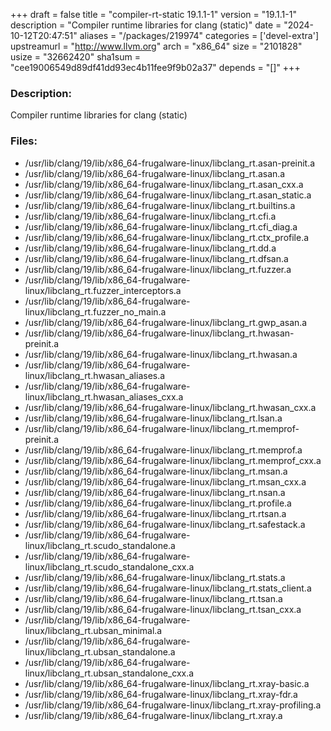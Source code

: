 +++
draft = false
title = "compiler-rt-static 19.1.1-1"
version = "19.1.1-1"
description = "Compiler runtime libraries for clang (static)"
date = "2024-10-12T20:47:51"
aliases = "/packages/219974"
categories = ['devel-extra']
upstreamurl = "http://www.llvm.org"
arch = "x86_64"
size = "2101828"
usize = "32662420"
sha1sum = "cee19006549d89df41dd93ec4b11fee9f9b02a37"
depends = "[]"
+++
### Description: 
Compiler runtime libraries for clang (static)

### Files: 
* /usr/lib/clang/19/lib/x86_64-frugalware-linux/libclang_rt.asan-preinit.a
* /usr/lib/clang/19/lib/x86_64-frugalware-linux/libclang_rt.asan.a
* /usr/lib/clang/19/lib/x86_64-frugalware-linux/libclang_rt.asan_cxx.a
* /usr/lib/clang/19/lib/x86_64-frugalware-linux/libclang_rt.asan_static.a
* /usr/lib/clang/19/lib/x86_64-frugalware-linux/libclang_rt.builtins.a
* /usr/lib/clang/19/lib/x86_64-frugalware-linux/libclang_rt.cfi.a
* /usr/lib/clang/19/lib/x86_64-frugalware-linux/libclang_rt.cfi_diag.a
* /usr/lib/clang/19/lib/x86_64-frugalware-linux/libclang_rt.ctx_profile.a
* /usr/lib/clang/19/lib/x86_64-frugalware-linux/libclang_rt.dd.a
* /usr/lib/clang/19/lib/x86_64-frugalware-linux/libclang_rt.dfsan.a
* /usr/lib/clang/19/lib/x86_64-frugalware-linux/libclang_rt.fuzzer.a
* /usr/lib/clang/19/lib/x86_64-frugalware-linux/libclang_rt.fuzzer_interceptors.a
* /usr/lib/clang/19/lib/x86_64-frugalware-linux/libclang_rt.fuzzer_no_main.a
* /usr/lib/clang/19/lib/x86_64-frugalware-linux/libclang_rt.gwp_asan.a
* /usr/lib/clang/19/lib/x86_64-frugalware-linux/libclang_rt.hwasan-preinit.a
* /usr/lib/clang/19/lib/x86_64-frugalware-linux/libclang_rt.hwasan.a
* /usr/lib/clang/19/lib/x86_64-frugalware-linux/libclang_rt.hwasan_aliases.a
* /usr/lib/clang/19/lib/x86_64-frugalware-linux/libclang_rt.hwasan_aliases_cxx.a
* /usr/lib/clang/19/lib/x86_64-frugalware-linux/libclang_rt.hwasan_cxx.a
* /usr/lib/clang/19/lib/x86_64-frugalware-linux/libclang_rt.lsan.a
* /usr/lib/clang/19/lib/x86_64-frugalware-linux/libclang_rt.memprof-preinit.a
* /usr/lib/clang/19/lib/x86_64-frugalware-linux/libclang_rt.memprof.a
* /usr/lib/clang/19/lib/x86_64-frugalware-linux/libclang_rt.memprof_cxx.a
* /usr/lib/clang/19/lib/x86_64-frugalware-linux/libclang_rt.msan.a
* /usr/lib/clang/19/lib/x86_64-frugalware-linux/libclang_rt.msan_cxx.a
* /usr/lib/clang/19/lib/x86_64-frugalware-linux/libclang_rt.nsan.a
* /usr/lib/clang/19/lib/x86_64-frugalware-linux/libclang_rt.profile.a
* /usr/lib/clang/19/lib/x86_64-frugalware-linux/libclang_rt.rtsan.a
* /usr/lib/clang/19/lib/x86_64-frugalware-linux/libclang_rt.safestack.a
* /usr/lib/clang/19/lib/x86_64-frugalware-linux/libclang_rt.scudo_standalone.a
* /usr/lib/clang/19/lib/x86_64-frugalware-linux/libclang_rt.scudo_standalone_cxx.a
* /usr/lib/clang/19/lib/x86_64-frugalware-linux/libclang_rt.stats.a
* /usr/lib/clang/19/lib/x86_64-frugalware-linux/libclang_rt.stats_client.a
* /usr/lib/clang/19/lib/x86_64-frugalware-linux/libclang_rt.tsan.a
* /usr/lib/clang/19/lib/x86_64-frugalware-linux/libclang_rt.tsan_cxx.a
* /usr/lib/clang/19/lib/x86_64-frugalware-linux/libclang_rt.ubsan_minimal.a
* /usr/lib/clang/19/lib/x86_64-frugalware-linux/libclang_rt.ubsan_standalone.a
* /usr/lib/clang/19/lib/x86_64-frugalware-linux/libclang_rt.ubsan_standalone_cxx.a
* /usr/lib/clang/19/lib/x86_64-frugalware-linux/libclang_rt.xray-basic.a
* /usr/lib/clang/19/lib/x86_64-frugalware-linux/libclang_rt.xray-fdr.a
* /usr/lib/clang/19/lib/x86_64-frugalware-linux/libclang_rt.xray-profiling.a
* /usr/lib/clang/19/lib/x86_64-frugalware-linux/libclang_rt.xray.a
